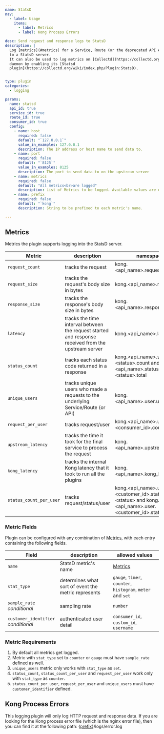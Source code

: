 ```yaml
---
name: StatsD
nav:
  - label: Usage
    items:
      - label: Metrics
      - label: Kong Process Errors

desc: Send request and response logs to StatsD
description: |
  Log [metrics](#metrics) for a Service, Route (or the deprecated API entity)
  to a StatsD server.
  It can also be used to log metrics on [Collectd](https://collectd.org/)
  daemon by enabling its [Statsd
  plugin](https://collectd.org/wiki/index.php/Plugin:StatsD).


type: plugin
categories:
  - logging

params:
  name: statsd
  api_id: true
  service_id: true
  route_id: true
  consumer_id: true
  config:
    - name: host
      required: false
      default: "`127.0.0.1`"
      value_in_examples: 127.0.0.1
      description: The IP address or host name to send data to.
    - name: port
      required: false
      default: "`8125`"
      value_in_examples: 8125
      description: The port to send data to on the upstream server
    - name: metrics
      required: false
      default: "All metrics<br>are logged"
      description: List of Metrics to be logged. Available values are described under [Metrics](#metrics).
    - name: prefix
      required: false
      default: "`kong`"
      description: String to be prefixed to each metric's name.

---
```


## Metrics

Metrics the plugin supports logging into the StatsD server.

Metric                     | description | namespace
---                        | ---         | ---
`request_count`            | tracks the request | kong.\<api_name>.request.count
`request_size`             | tracks the request's body size in bytes | kong.\<api_name>.request.size
`response_size`            | tracks the response's body size in bytes | kong.\<api_name>.response.size
`latency`                  | tracks the time interval between the request started and response received from the upstream server | kong.\<api_name>.latency
`status_count`             | tracks each status code returned in a response | kong.\<api_name>.status.\<status>.count and kong.\<api_name>.status.\<status>.total
`unique_users`             | tracks unique users who made a requests to the underlying Service/Route (or API)| kong.\<api_name>.user.uniques
`request_per_user`         | tracks request/user | kong.\<api_name>.user.\<consumer_id>.count
`upstream_latency`         | tracks the time it took for the final service to process the request | kong.\<api_name>.upstream_latency
`kong_latency`             | tracks the internal Kong latency that it took to run all the plugins | kong.\<api_name>.kong_latency
`status_count_per_user`    | tracks request/status/user | kong.\<api_name>.user.\<customer_id>.status.\<status> and kong.\<api_name>.user.\<customer_id>.status.total

### Metric Fields

Plugin can be configured with any combination of [Metrics](#metrics), with each entry containing the following fields.

Field         | description                                             | allowed values
---           | ---                                                     | ---
`name`          | StatsD metric's name                                  | [Metrics](#metrics)          
`stat_type`     | determines what sort of event the metric represents   | `gauge`, `timer`, `counter`, `histogram`, `meter` and `set`|
`sample_rate`<br>*conditional*   | sampling rate                        | `number`                 
`customer_identifier`<br>*conditional*| authenticated user detail       | `consumer_id`, `custom_id`, `username`

### Metric Requirements

1.  By default all metrics get logged.
2.  Metric with `stat_type` set to `counter` or `gauge` must have `sample_rate` defined as well.
3.  `unique_users` metric only works with `stat_type` as `set`.
4.  `status_count`, `status_count_per_user` and `request_per_user` work only with `stat_type`  as `counter`.
5.  `status_count_per_user`, `request_per_user` and `unique_users` must have `customer_identifier` defined.


## Kong Process Errors

This logging plugin will only log HTTP request and response data. If you are
looking for the Kong process error file (which is the nginx error file), then
you can find it at the following path:
{[prefix](/{{site.data.kong_latest.release}}/configuration/#prefix)}/logs/error.log
